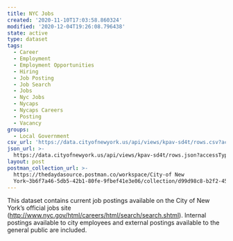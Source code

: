 ```yaml
---
title: NYC Jobs
created: '2020-11-10T17:03:58.860324'
modified: '2020-12-04T19:26:08.796438'
state: active
type: dataset
tags:
  - Career
  - Employment
  - Employment Opportunities
  - Hiring
  - Job Posting
  - Job Search
  - Jobs
  - Nyc Jobs
  - Nycaps
  - Nycaps Careers
  - Posting
  - Vacancy
groups:
  - Local Government
csv_url: 'https://data.cityofnewyork.us/api/views/kpav-sd4t/rows.csv?accessType=DOWNLOAD'
json_url: >-
  https://data.cityofnewyork.us/api/views/kpav-sd4t/rows.json?accessType=DOWNLOAD
layout: post
postman_collection_url: >-
  https://thedaydasource.postman.co/workspace/City-of New
  York~3b6f7a46-5db5-42b1-80fe-9fbef41e3e06/collection/d99d98c8-b2f2-4524-90e4-54942e78192c
---
```

This dataset contains current job postings available on the  City of New York’s official jobs site (http://www.nyc.gov/html/careers/html/search/search.shtml).  Internal postings available to city employees and external postings available to the general public are included.
